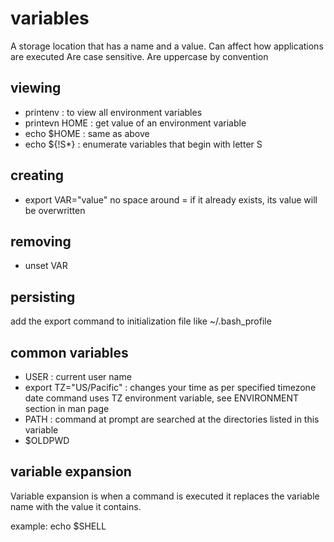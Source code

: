 # variables
A storage location that has a name and a value.
Can affect how applications are executed
Are case sensitive.
Are uppercase by convention

## viewing
* printenv : to view all environment variables
* printevn HOME : get value of an environment variable
* echo $HOME : same as above
* echo ${!S*} : enumerate variables that begin with letter S

## creating
* export VAR="value"
no space around =
if it already exists, its value will be overwritten


## removing
* unset VAR

## persisting
add the export command to initialization file like ~/.bash_profile

## common variables
* USER : current user name
* export TZ="US/Pacific" : changes your time as per specified timezone
date command uses TZ environment variable, see ENVIRONMENT section in man page
* PATH : command at prompt are searched at the directories listed in this variable
* $OLDPWD

## variable expansion
Variable expansion is when a command is executed it replaces the variable name
with the value it contains.

example:
echo $SHELL

